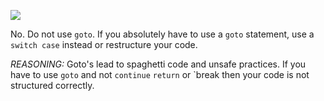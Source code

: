 ![](https://imgs.xkcd.com/comics/goto.png)

No. Do not use `goto`. If you absolutely have to use a `goto` statement, use a `switch case` instead or restructure your code.

*REASONING:* Goto's lead to spaghetti code and unsafe practices. If you have to use `goto` and not `continue` `return` or `break then your code is not structured correctly.